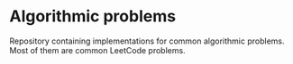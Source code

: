 # Algorithmic problems

Repository containing implementations for common algorithmic problems.  
Most of them are common LeetCode problems.
